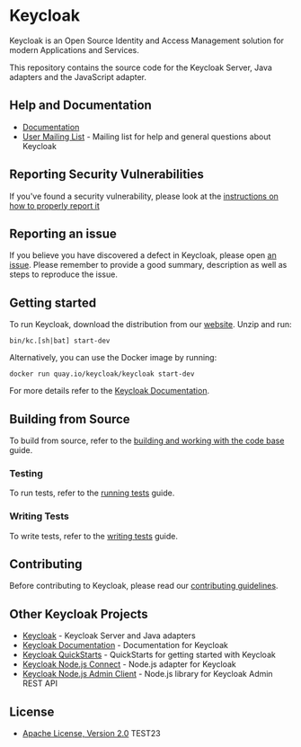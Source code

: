 # Keycloak

Keycloak is an Open Source Identity and Access Management solution for modern Applications and Services.

This repository contains the source code for the Keycloak Server, Java adapters and the JavaScript adapter.


## Help and Documentation

* [Documentation](https://www.keycloak.org/documentation.html)
* [User Mailing List](https://groups.google.com/d/forum/keycloak-user) - Mailing list for help and general questions about Keycloak


## Reporting Security Vulnerabilities

If you've found a security vulnerability, please look at the [instructions on how to properly report it](https://github.com/keycloak/keycloak/security/policy)


## Reporting an issue

If you believe you have discovered a defect in Keycloak, please open [an issue](https://github.com/keycloak/keycloak/issues).
Please remember to provide a good summary, description as well as steps to reproduce the issue.


## Getting started

To run Keycloak, download the distribution from our [website](https://www.keycloak.org/downloads.html). Unzip and run:

    bin/kc.[sh|bat] start-dev

Alternatively, you can use the Docker image by running:

    docker run quay.io/keycloak/keycloak start-dev
    
For more details refer to the [Keycloak Documentation](https://www.keycloak.org/documentation.html).


## Building from Source

To build from source, refer to the [building and working with the code base](docs/building.md) guide.


### Testing

To run tests, refer to the [running tests](docs/tests.md) guide.


### Writing Tests

To write tests, refer to the [writing tests](docs/tests-development.md) guide.


## Contributing

Before contributing to Keycloak, please read our [contributing guidelines](CONTRIBUTING.md).


## Other Keycloak Projects

* [Keycloak](https://github.com/keycloak/keycloak) - Keycloak Server and Java adapters
* [Keycloak Documentation](https://github.com/keycloak/keycloak-documentation) - Documentation for Keycloak
* [Keycloak QuickStarts](https://github.com/keycloak/keycloak-quickstarts) - QuickStarts for getting started with Keycloak
* [Keycloak Node.js Connect](https://github.com/keycloak/keycloak-nodejs-connect) - Node.js adapter for Keycloak
* [Keycloak Node.js Admin Client](https://github.com/keycloak/keycloak-nodejs-admin-client) - Node.js library for Keycloak Admin REST API


## License

* [Apache License, Version 2.0](https://www.apache.org/licenses/LICENSE-2.0)
TEST23
